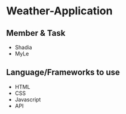 
# Weather-Application

## Member & Task 
- Shadia
- MyLe



## Language/Frameworks to use
- HTML
- CSS
- Javascript
- API


